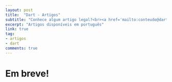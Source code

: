 ```yaml
---
layout: post
title:  "Dart - Artigos"
subtitle: "Conhece algum artigo legal?<br><a href='mailto:conteudo@dartbrasil.com.br' style='font-weight: normal;'>Manda para a gente!</a>"
excerpt: "Artigos disponíveis em português"
link: true
tag:
- artigos
- dart
comments: true
---
```



# Em breve!